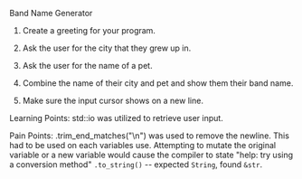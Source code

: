 Band Name Generator

1. Create a greeting for your program.

2. Ask the user for the city that they grew up in.

3. Ask the user for the name of a pet.

4. Combine the name of their city and pet and show them their band name.

5. Make sure the input cursor shows on a new line.

Learning Points: std::io was utilized to retrieve user input.

Pain Points: .trim_end_matches("\n") was used to remove the newline. This had to be used on each variables use. Attempting to mutate the original variable or a new variable would cause the compiler  to state "help: try using a conversion method" `.to_string()` -- expected `String`, found `&str`.